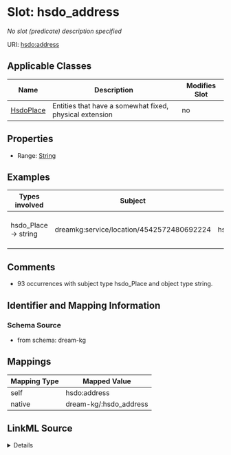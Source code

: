 

# Slot: hsdo_address


_No slot (predicate) description specified_





URI: [hsdo:address](http://schema.org/address)



<!-- no inheritance hierarchy -->





## Applicable Classes

| Name | Description | Modifies Slot |
| --- | --- | --- |
| [HsdoPlace](HsdoPlace.md) | Entities that have a somewhat fixed, physical extension |  no  |







## Properties

* Range: [String](String.md)






## Examples

| Types involved | Subject | Predicate | Object |
| --- | --- | --- | --- |
| hsdo_Place → string | dreamkg:service/location/4542572480692224 | hsdo:address | 2901 Island Avenue, Philadelphia, PA 19153 |


## Comments

* 93 occurrences with subject type hsdo_Place and object type string.

## Identifier and Mapping Information







### Schema Source


* from schema: dream-kg




## Mappings

| Mapping Type | Mapped Value |
| ---  | ---  |
| self | hsdo:address |
| native | dream-kg/:hsdo_address |




## LinkML Source

<details>
```yaml
name: hsdo_address
description: No slot (predicate) description specified
comments:
- 93 occurrences with subject type hsdo_Place and object type string.
examples:
- description: hsdo_Place → string
  object:
    example_object: 2901 Island Avenue, Philadelphia, PA 19153
    example_object_type: string
    example_predicate: hsdo:address
    example_subject: dreamkg:service/location/4542572480692224
    example_subject_type: hsdo_Place
from_schema: dream-kg
rank: 1000
slot_uri: hsdo:address
alias: hsdo_address
domain_of:
- hsdo_Place
range: string

```
</details>